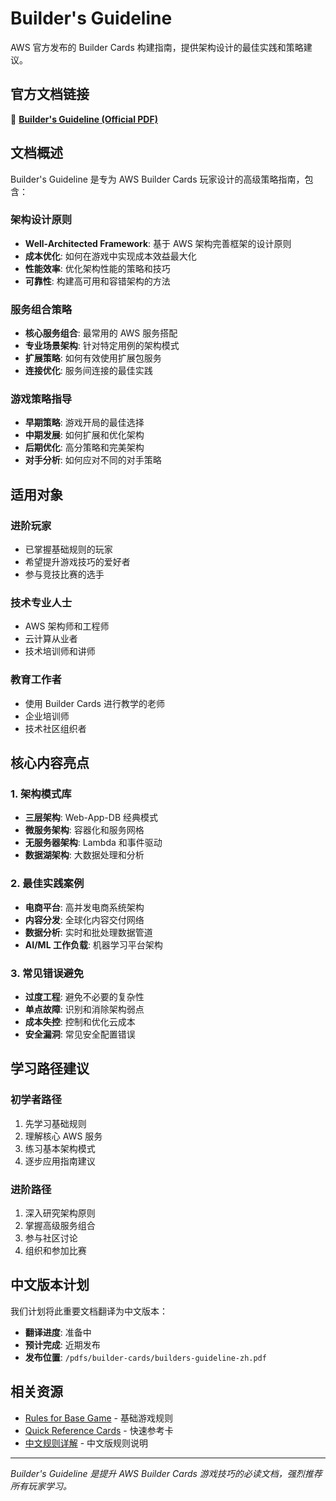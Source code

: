 # Builder's Guideline

AWS 官方发布的 Builder Cards 构建指南，提供架构设计的最佳实践和策略建议。

## 官方文档链接

📄 **[Builder's Guideline (Official PDF)](https://d1.awsstatic.com/gametech/buildercards/AWS_Builder_Cards_Builders_Guideline.pdf)**

## 文档概述

Builder's Guideline 是专为 AWS Builder Cards 玩家设计的高级策略指南，包含：

### 架构设计原则
- **Well-Architected Framework**: 基于 AWS 架构完善框架的设计原则
- **成本优化**: 如何在游戏中实现成本效益最大化
- **性能效率**: 优化架构性能的策略和技巧
- **可靠性**: 构建高可用和容错架构的方法

### 服务组合策略
- **核心服务组合**: 最常用的 AWS 服务搭配
- **专业场景架构**: 针对特定用例的架构模式
- **扩展策略**: 如何有效使用扩展包服务
- **连接优化**: 服务间连接的最佳实践

### 游戏策略指导
- **早期策略**: 游戏开局的最佳选择
- **中期发展**: 如何扩展和优化架构
- **后期优化**: 高分策略和完美架构
- **对手分析**: 如何应对不同的对手策略

## 适用对象

### 进阶玩家
- 已掌握基础规则的玩家
- 希望提升游戏技巧的爱好者
- 参与竞技比赛的选手

### 技术专业人士
- AWS 架构师和工程师
- 云计算从业者
- 技术培训师和讲师

### 教育工作者
- 使用 Builder Cards 进行教学的老师
- 企业培训师
- 技术社区组织者

## 核心内容亮点

### 1. 架构模式库
- **三层架构**: Web-App-DB 经典模式
- **微服务架构**: 容器化和服务网格
- **无服务器架构**: Lambda 和事件驱动
- **数据湖架构**: 大数据处理和分析

### 2. 最佳实践案例
- **电商平台**: 高并发电商系统架构
- **内容分发**: 全球化内容交付网络
- **数据分析**: 实时和批处理数据管道
- **AI/ML 工作负载**: 机器学习平台架构

### 3. 常见错误避免
- **过度工程**: 避免不必要的复杂性
- **单点故障**: 识别和消除架构弱点
- **成本失控**: 控制和优化云成本
- **安全漏洞**: 常见安全配置错误

## 学习路径建议

### 初学者路径
1. 先学习基础规则
2. 理解核心 AWS 服务
3. 练习基本架构模式
4. 逐步应用指南建议

### 进阶路径
1. 深入研究架构原则
2. 掌握高级服务组合
3. 参与社区讨论
4. 组织和参加比赛

## 中文版本计划

我们计划将此重要文档翻译为中文版本：

- **翻译进度**: 准备中
- **预计完成**: 近期发布
- **发布位置**: `/pdfs/builder-cards/builders-guideline-zh.pdf`

## 相关资源

- [Rules for Base Game](./rules-base-game.md) - 基础游戏规则
- [Quick Reference Cards](./quick-reference.md) - 快速参考卡
- [中文规则详解](../zh/rules.md) - 中文版规则说明

---

*Builder's Guideline 是提升 AWS Builder Cards 游戏技巧的必读文档，强烈推荐所有玩家学习。*